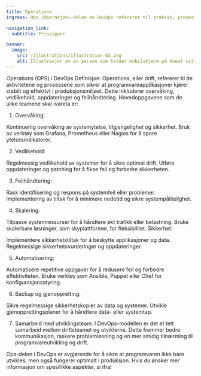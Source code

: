 ```yaml
---
title: Operations
ingress: Ops (Operasjon)-delen av DevOps refererer til praksis, prosesser og teknologier som er involvert i å håndtere og vedlikeholde IT-infrastruktur, systemer og applikasjoner i produksjon. Den fokuserer på å sikre at programvare kjører jevnt, pålitelig og sikkert i et aktivt miljø.

navigation_link:
  subtitle: Prinsipper

banner:
  image:
    src: /illustrations/illustration-03.png
    alt: Illustrasjon av en person som holder mobilskjerm på kneet sitt
---
```


Operations (OPS) i DevOps
Definisjon: Operations, eller drift, refererer til de aktivitetene og prosessene som sikrer at programvareapplikasjoner kjører stabilt og effektivt i produksjonsmiljøet. Dette inkluderer overvåking, vedlikehold, oppdateringer og feilhåndtering. Hovedoppgavene som de ulike teamene skal ivareta er: 


1. Overvåking:

Kontinuerlig overvåking av systemytelse, tilgjengelighet og sikkerhet.
Bruk av verktøy som Grafana, Prometheus eller Nagios for å spore ytelsesindikatorer.

2. Vedlikehold:

Regelmessig vedlikehold av systemer for å sikre optimal drift.
Utføre oppdateringer og patching for å fikse feil og forbedre sikkerheten.

3. Feilhåndtering:

Rask identifisering og respons på systemfeil eller problemer.
Implementering av tiltak for å minimere nedetid og sikre systempålitelighet.

4. Skalering:

Tilpasse systemressurser for å håndtere økt trafikk eller belastning.
Bruke skalerbare løsninger, som skyplattformer, for fleksibilitet.
Sikkerhet:

Implementere sikkerhetstiltak for å beskytte applikasjoner og data.
Regelmessige sikkerhetsvurderinger og oppdateringer.

5. Automatisering:

Automatisere repetitive oppgaver for å redusere feil og forbedre effektiviteten.
Bruke verktøy som Ansible, Puppet eller Chef for konfigurasjonsstyring.

6. Backup og gjenoppretting:

Sikre regelmessige sikkerhetskopier av data og systemer.
Utvikle gjenopprettingsplaner for å håndtere data- eller systemtap.

7. Samarbeid med utviklingsteam:
I DevOps-modellen er det et tett samarbeid mellom driftsteamet og utviklerne. Dette fremmer bedre kommunikasjon, raskere problemløsning og en mer smidig tilnærming til programvareutvikling og drift.

Ops-delen i DevOps er avgjørende for å sikre at programvaren ikke bare utvikles, men også fungerer optimalt i produksjon. Hvis du ønsker mer informasjon om spesifikke aspekter, si ifra!
